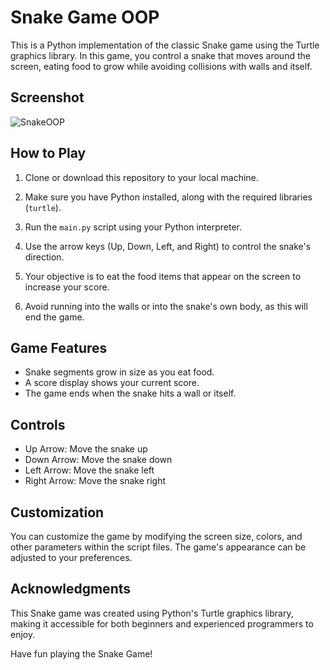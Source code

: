 # Snake Game OOP

This is a Python implementation of the classic Snake game using the Turtle graphics library. In this game, you control a snake that moves around the screen, eating food to grow while avoiding collisions with walls and itself.

## Screenshot
![SnakeOOP](https://github.com/CharlesFabicki/Snake.Game.Classic.OOP/assets/103677730/ac30a785-e988-45e3-96cd-04c7812c6f2f)

## How to Play

1. Clone or download this repository to your local machine.

2. Make sure you have Python installed, along with the required libraries (`turtle`).

3. Run the `main.py` script using your Python interpreter.

4. Use the arrow keys (Up, Down, Left, and Right) to control the snake's direction.

5. Your objective is to eat the food items that appear on the screen to increase your score.

6. Avoid running into the walls or into the snake's own body, as this will end the game.

## Game Features

- Snake segments grow in size as you eat food.
- A score display shows your current score.
- The game ends when the snake hits a wall or itself.

## Controls

- Up Arrow: Move the snake up
- Down Arrow: Move the snake down
- Left Arrow: Move the snake left
- Right Arrow: Move the snake right

## Customization

You can customize the game by modifying the screen size, colors, and other parameters within the script files. The game's appearance can be adjusted to your preferences.

## Acknowledgments

This Snake game was created using Python's Turtle graphics library, making it accessible for both beginners and experienced programmers to enjoy.

Have fun playing the Snake Game!
